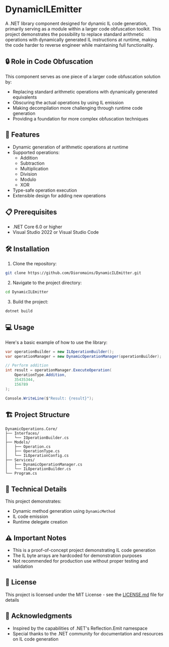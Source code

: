# DynamicILEmitter

A .NET library component designed for dynamic IL code generation, primarily serving as a module within a larger code obfuscation toolkit. This project demonstrates the possibility to replace standard arithmetic operations with dynamically generated IL instructions at runtime, making the code harder to reverse engineer while maintaining full functionality.

## 🔒 Role in Code Obfuscation

This component serves as one piece of a larger code obfuscation solution by:
- Replacing standard arithmetic operations with dynamically generated equivalents
- Obscuring the actual operations by using IL emission
- Making decompilation more challenging through runtime code generation
- Providing a foundation for more complex obfuscation techniques

## 🚀 Features

- Dynamic generation of arithmetic operations at runtime
- Supported operations:
  - Addition
  - Subtraction
  - Multiplication
  - Division
  - Modulo
  - XOR
- Type-safe operation execution
- Extensible design for adding new operations

## 📋 Prerequisites

- .NET Core 6.0 or higher
- Visual Studio 2022 or Visual Studio Code

## 🛠️ Installation

1. Clone the repository:
```bash
git clone https://github.com/Dioromains/DynamicILEmitter.git
```

2. Navigate to the project directory:
```bash
cd DynamicILEmitter
```

3. Build the project:
```bash
dotnet build
```

## 💻 Usage

Here's a basic example of how to use the library:

```csharp
var operationBuilder = new ILOperationBuilder();
var operationManager = new DynamicOperationManager(operationBuilder);

// Perform addition
int result = operationManager.ExecuteOperation(
    OperationType.Addition,
    35435344,
    156789
);

Console.WriteLine($"Result: {result}");
```

## 🏗️ Project Structure

```
DynamicOperations.Core/
├── Interfaces/
│   └── IOperationBuilder.cs
├── Models/
│   ├── Operation.cs
│   ├── OperationType.cs
│   └── ILOperationConfig.cs
├── Services/
│   ├── DynamicOperationManager.cs
│   └── ILOperationBuilder.cs
└── Program.cs
```

## 📖 Technical Details

This project demonstrates:
- Dynamic method generation using `DynamicMethod`
- IL code emission
- Runtime delegate creation

## ⚠️ Important Notes

- This is a proof-of-concept project demonstrating IL code generation
- The IL byte arrays are hardcoded for demonstration purposes
- Not recommended for production use without proper testing and validation

## 📄 License

This project is licensed under the MIT License - see the [LICENSE.md](LICENSE.md) file for details

## 🙏 Acknowledgments

- Inspired by the capabilities of .NET's Reflection.Emit namespace
- Special thanks to the .NET community for documentation and resources on IL code generation
